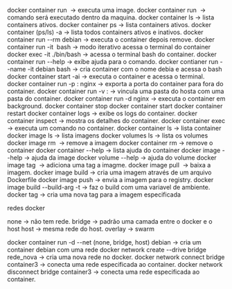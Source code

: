 docker container run <image> -> executa uma image.
docker container run <image> <commando> -> comando será executado dentro da maquina.
docker container ls -> lista containers ativos.
docker container ps -> lista containers ativos.
docker container (ps/ls) -a -> lista todos containers ativos e inativos.
docker container run --rm debian -> executa o container depois remove.
docker container run -it <image> bash -> modo iterativo acessa o terminal do container
docker exec -it <image>./bin/bash -> acessa o terminal bash do container.
docker container run --help -> exibe ajuda para o comando.
docker contianer run --name <nomedocontainer> -it debian bash -> cria container com o nome debia e acessa o bash
docker container start -ai <container> -> executa o container e acessa o terminal.
docker container run -p <portexterna>:<portinterna> nginx -> exporta a porta do container para fora do container.
docker container run -v <postahost>:<pastacontainer> -> vincula uma pasta do hosta com uma pasta do container.
docker container run -d nginx -> executa o container em background.
docker container stop <nomedocontainer>
docker container start <nomedocontainer>
docker container restart <nomedocontainer>
docker container logs <container > -> exibe os logs do container.
docker container inspect <container> -> mostra os detalhes do container.
docker container exec <container> <comando> -> executa um comando no container.
docker container ls -> lista container
docker image ls -> lista imagens
docker volumes ls -> lista os volumes
docker image rm <image> -> remove a imagem
docker container rm <container> -> remove o container
docker container --help -> lista ajuda do container
docker image --help -> ajuda da image
docker volume --help -> ajuda do volume
docker image tag <image> <tag> -> adiciona uma tag a imagme.
docker image pull <image> -> baixa a imagem.
docker image build -> cria uma imagem através de um arquivo Dockerfile
docker image push -> envia a imagem para o registry.
docker image build --build-arg <variavel e ambiente> -t <tag> -> faz o build com uma variavel de ambiente.
docker tag <imagem> <novatagparaimage> -> cria uma nova tag para a imagem especificada

redes docker 

none -> não tem rede. 
bridge -> padrão uma camada entre o docker e o host
host -> mesma rede do host.
overlay -> swarm

docker container run -d --net (none, bridge, host) debian -> cria um container debian com uma rede
docker network create --drive bridge rede_nova -> cria uma nova rede no docker.
docker network connect bridge container3 -> conecta uma rede especificada ao container.
docker network disconnect bridge container3 -> conecta uma rede especificada ao container.
